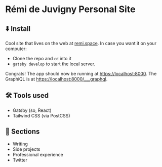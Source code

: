 # Rémi de Juvigny Personal Site

## ⬇️ Install

Cool site that lives on the web at [remi.space](https://remi.space). In case you want it on your computer:

* Clone the repo and `cd` into it
* `gatsby develop` to start the local server.

Congrats! The app should now be running at [https://localhost:8000](localhost:8000). The GraphiQL is at [https://localhost:8000/___graphql](localhost:8000/___graphql).

## 🛠 Tools used

* Gatsby (so, React)
* Tailwind CSS (via PostCSS)

## 📂 Sections

* Writing
* Side projects
* Professional experience
* Twitter

